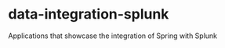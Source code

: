 data-integration-splunk
=======================

Applications that showcase the integration of Spring with Splunk